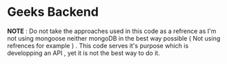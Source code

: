 # Geeks Backend
**NOTE** : Do not take the approaches used in this code as a refrence as I'm not using mongoose neither mongoDB in the best way possible ( Not using refrences for example ) . 
This code serves it's purpose which is developping an API , yet it is not the best way to do it.
